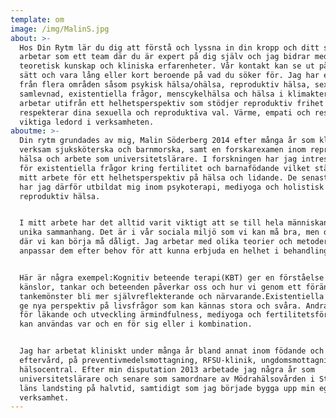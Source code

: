 ```yaml
---
template: om
image: /img/MalinS.jpg
about: >-
  Hos Din Rytm lär du dig att förstå och lyssna in din kropp och ditt sinne. Vi
  arbetar som ett team där du är expert på dig själv och jag bidrar med
  teoretisk kunskap och kliniska erfarenheter. Vår kontakt kan se ut på olika
  sätt och vara lång eller kort beroende på vad du söker för. Jag har erfarenhet
  från flera områden såsom psykisk hälsa/ohälsa, reproduktiv hälsa, sex- och
  samlevnad, existentiella frågor, menscykelhälsa och hälsa i klimakteriet. Jag
  arbetar utifrån ett helhetsperspektiv som stödjer reproduktiv frihet och
  respekterar dina sexuella och reproduktiva val. Värme, empati och respekt är
  viktiga ledord i verksamheten.
aboutme: >-
  Din rytm grundades av mig, Malin Söderberg 2014 efter många år som kliniskt
  verksam sjuksköterska och barnmorska, samt en forskarexamen inom reproduktiv
  hälsa och arbete som universitetslärare. I forskningen har jag intresserat mig
  för existentiella frågor kring fertilitet och barnafödande vilket stärkt mig i
  mitt arbete för ett helhetsperspektiv på hälsa och lidande. De senaste 5 åren
  har jag därför utbildat mig inom psykoterapi, mediyoga och holistisk
  reproduktiv hälsa.


  I mitt arbete har det alltid varit viktigt att se till hela människan i sitt
  unika sammanhang. Det är i vår sociala miljö som vi kan må bra, men det också
  där vi kan börja må dåligt. Jag arbetar med olika teorier och metoder, och
  anpassar dem efter behov för att kunna erbjuda en helhet i behandlingen.


  Här är några exempel:Kognitiv beteende terapi(KBT) ger en förståelse för hur
  känslor, tankar och beteenden påverkar oss och hur vi genom ett förändrat
  tankemönster bli mer självreflekterande och närvarande.Existentiella samtalkan
  ge nya perspektiv på livsfrågor som kan kännas stora och svåra. Andra tekniker
  för läkande och utveckling ärmindfulness, mediyoga och fertilitetsförståelsede
  kan användas var och en för sig eller i kombination.


  Jag har arbetat kliniskt under många år bland annat inom födande och
  eftervård, på preventivmedelsmottagning, RFSU-klinik, ungdomsmottagning och
  hälsocentral. Efter min disputation 2013 arbetade jag några år som
  universitetslärare och senare som samordnare av Mödrahälsovården i Stockholms
  läns landsting på halvtid, samtidigt som jag började bygga upp min egen
  verksamhet.
---
```

